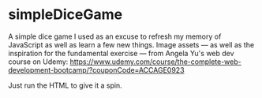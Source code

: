 # simpleDiceGame
A simple dice game I used as an excuse to refresh my memory of JavaScript as well as learn a few new things.  Image assets — as well as the inspiration for the fundamental exercise — from Angela Yu's web dev course on Udemy: https://www.udemy.com/course/the-complete-web-development-bootcamp/?couponCode=ACCAGE0923

Just run the HTML to give it a spin.
